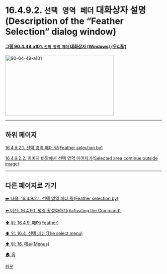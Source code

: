# 16.4.9.2. `선택 영역 페더` 대화상자 설명(Description of the “Feather Selection” dialog window)

<a id="90-04-49-a101"></a>

#### [그림 90.4.49.a101. `선택 영역 페더` 대화상자 (Windows) (우리말)](./90-04-0049-feather_selection.md#90-04-49-a101)
<img width="349" height="195" alt="90-04-49-a101" src="https://github.com/wonder13662/gimp/assets/15767104/b468219f-1b07-4ded-97e5-d6df5278c41b" />

***

## 하위 페이지

[16.4.9.2.1. 선택 영역 페더 량(Feather selection by)](./16-04-09-02-01-feather_selection_by.md)

[16.4.9.2.2. 이미지 바깥에서 선택 영역 이어지기(Selected area continue outside image)](./16-04-09-02-02-selected_area_continue_outside_image.md)

***

## 다른 페이지로 가기

[➡️ 다음: 16.4.9.2.1. 선택 영역 페더 량(Feather selection by)](./16-04-09-02-01-feather_selection_by.md)

[⬅️ 이전: 16.4.9.1. 명령 활성화하기(Activating the Command)](./16-04-09-01-activating_the_command.md)

[⬆️ 위: 16.4.9. 페더(Feather)](./16-04-09-00-feather.md)

[⬆️ 위: 16.4. 선택 메뉴(The select menu)](./16-04-00-the-select-menu.md)

[⬆️ 위: 16. 메뉴(Menus)](./16-00-menus.md)

[🏠 홈](./00-home.md)

[원문](https://docs.gimp.org/2.10/ko/gimp-selection-feather.html#idm24860)